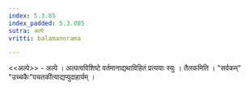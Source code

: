 ```yaml
---
index: 5.3.85
index_padded: 5.3.085
sutra: अल्पे
vritti: balamanorama

---
```

<<अल्पे>> - अल्पे । अल्पत्वविशिष्टे वर्तमानाद्यथाविहितं प्रत्ययाः स्युः । तैलकमिति । "सर्वकम्" "उच्चकैः"पचतकी॑त्याद्यप्युदाहार्यम् । 